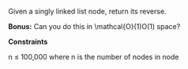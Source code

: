 Given a singly linked list node, return its reverse.

**Bonus:** Can you do this in \mathcal{O}(1)O(1) space?

**Constraints**

n ≤ 100,000 where n is the number of nodes in node